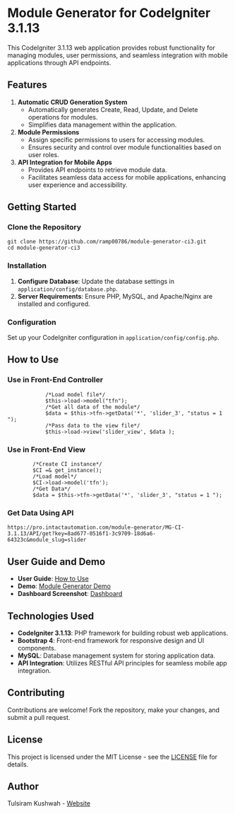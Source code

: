

Module Generator for CodeIgniter 3.1.13
=======================================

This CodeIgniter 3.1.13 web application provides robust functionality for managing modules, user permissions, and seamless integration with mobile applications through API endpoints.

Features
--------

1.  **Automatic CRUD Generation System**
    *   Automatically generates Create, Read, Update, and Delete operations for modules.
    *   Simplifies data management within the application.
2.  **Module Permissions**
    *   Assign specific permissions to users for accessing modules.
    *   Ensures security and control over module functionalities based on user roles.
3.  **API Integration for Mobile Apps**
    *   Provides API endpoints to retrieve module data.
    *   Facilitates seamless data access for mobile applications, enhancing user experience and accessibility.

Getting Started
---------------

### Clone the Repository

    git clone https://github.com/ramp00786/module-generator-ci3.git
    cd module-generator-ci3

### Installation

1.  **Configure Database**: Update the database settings in `application/config/database.php`.
2.  **Server Requirements**: Ensure PHP, MySQL, and Apache/Nginx are installed and configured.

### Configuration

Set up your CodeIgniter configuration in `application/config/config.php`.

How to Use
----------

### Use in Front-End Controller

    
                /*Load model file*/
                $this->load->model("tfn");
                /*Get all data of the module*/
                $data = $this->tfn->getData('*', 'slider_3', "status = 1 ");
                /*Pass data to the view file*/
                $this->load->view('slider_view', $data );
            

### Use in Front-End View

    
            /*Create CI instance*/
            $CI =& get_instance();
            /*Load model*/
            $CI->load->model('tfn');
            /*Get Data*/
            $data = $this->tfn->getData('*', 'slider_3', "status = 1 ");
        

### Get Data Using API

    https://pro.intactautomation.com/module-generator/MG-CI-3.1.13/API/get?key=8ad677-0516f1-3c9709-18d6a6-64323c&module_slug=slider

User Guide and Demo
-------------------

*   **User Guide**: [How to Use](https://pro.intactautomation.com/module-generator/How-to-use.pdf)
*   **Demo**: [Module Generator Demo](https://pro.intactautomation.com/module-generator/login)
*   **Dashboard Screenshot**: [Dashboard](https://pro.intactautomation.com/module-generator/Module-Generator.png)

Technologies Used
-----------------

*   **CodeIgniter 3.1.13**: PHP framework for building robust web applications.
*   **Bootstrap 4**: Front-end framework for responsive design and UI components.
*   **MySQL**: Database management system for storing application data.
*   **API Integration**: Utilizes RESTful API principles for seamless mobile app integration.

Contributing
------------

Contributions are welcome! Fork the repository, make your changes, and submit a pull request.

License
-------

This project is licensed under the MIT License - see the [LICENSE](LICENSE) file for details.

Author
------

Tulsiram Kushwah - [Website](https://codecartbazaar.intactautomation.com/tulsiram-kushwah/)
